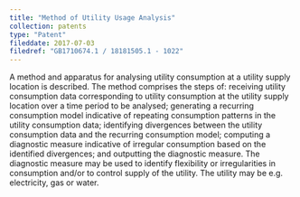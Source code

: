 ```yaml
---
title: "Method of Utility Usage Analysis"
collection: patents
type: "Patent"
fileddate: 2017-07-03
filedref: "GB1710674.1 / 18181505.1 - 1022"
---
```


A method and apparatus for analysing utility consumption at a utility supply location is described. The method comprises the steps of: receiving utility consumption data corresponding to utility consumption at the utility supply location over a time period to be analysed; generating a recurring consumption model indicative of repeating consumption patterns in the utility consumption data; identifying divergences between the utility consumption data and the recurring consumption model; computing a diagnostic measure indicative of irregular consumption based on the identified divergences; and outputting the diagnostic measure. The diagnostic measure may be used to identify flexibility or irregularities in consumption and/or to control supply of the utility. The utility may be e.g. electricity, gas or water.
